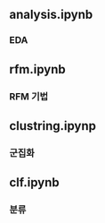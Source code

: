 ## analysis.ipynb
### EDA

## rfm.ipynb
### RFM 기법

## clustring.ipynp
### 군집화

## clf.ipynb
### 분류

